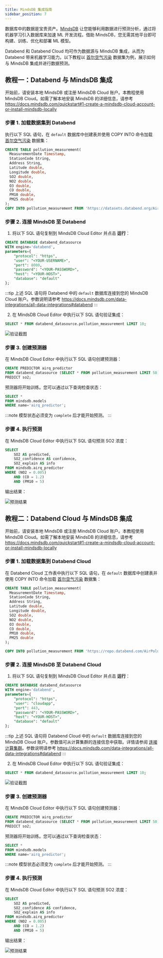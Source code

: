 ```yaml
---
title: MindsDB 集成指南
sidebar_position: 7
---
```


数据库中的数据是宝贵资产。[MindsDB](https://mindsdb.com/) 让您能够利用数据进行预测分析，通过将机器学习引入数据库来加速 ML 开发流程。借助 MindsDB，您无需其他平台即可构建、训练、优化和部署 ML 模型。

Databend 和 Databend Cloud 均可作为数据源与 MindsDB 集成，从而为 Databend 带来机器学习能力。以下教程以 [首尔空气污染](https://www.kaggle.com/datasets/bappekim/air-pollution-in-seoul) 数据集为例，展示如何与 MindsDB 集成并进行数据预测。

## 教程一：Databend 与 MindsDB 集成

开始前，请安装本地 MindsDB 或注册 MindsDB Cloud 账户。本教程使用 MindsDB Cloud。如需了解本地安装 MindsDB 的详细信息，请参考 https://docs.mindsdb.com/quickstart#1-create-a-mindsdb-cloud-account-or-install-mindsdb-locally

### 步骤 1. 加载数据集到 Databend

执行以下 SQL 语句，在 `default` 数据库中创建表并使用 COPY INTO 命令加载 [首尔空气污染](https://www.kaggle.com/datasets/bappekim/air-pollution-in-seoul) 数据集：

```sql
CREATE TABLE pollution_measurement(
  MeasurementDate Timestamp,
  StationCode String,
  Address String,
  Latitude double,
  Longitude double,
  SO2 double,
  NO2 double,
  O3 double,
  CO double,
  PM10 double,
  PM25 double
);
COPY INTO pollution_measurement FROM 'https://datasets.databend.org/AirPolutionSeoul/Measurement_summary.csv' file_format=(type='CSV' skip_header=1);
```

### 步骤 2. 连接 MindsDB 至 Databend

1. 将以下 SQL 语句复制到 MindsDB Cloud Editor 并点击 **运行**：

```sql
CREATE DATABASE databend_datasource
WITH engine='databend',
parameters={
    "protocol": "https",
    "user": "<YOUR-USERNAME>",
    "port": 8000,
    "password": "<YOUR-PASSWORD>",
    "host": "<YOUR-HOST>",
    "database": "default"
};
```

:::tip
上述 SQL 语句将 Databend 中的 `default` 数据库连接到您的 MindsDB Cloud 账户。参数说明请参考 https://docs.mindsdb.com/data-integrations/all-data-integrations#databend
:::

2. 在 MindsDB Cloud Editor 中执行以下 SQL 语句验证集成：

```sql
SELECT * FROM databend_datasource.pollution_measurement LIMIT 10;
```

![验证截图](/img/integration/mindsdb-verify.png)

### 步骤 3. 创建预测器

在 MindsDB Cloud Editor 中执行以下 SQL 语句创建预测器：

```sql
CREATE PREDICTOR airq_predictor
FROM databend_datasource (SELECT * FROM pollution_measurement LIMIT 50)
PREDICT so2;
```

预测器将开始训练。您可以通过以下查询检查状态：

```sql
SELECT *
FROM mindsdb.models
WHERE name='airq_predictor';
```

:::note
模型状态必须变为 `complete` 后才能开始预测。
:::

### 步骤 4. 执行预测

在 MindsDB Cloud Editor 中执行以下 SQL 语句预测 SO2 浓度：

```sql
SELECT
    SO2 AS predicted,
    SO2_confidence AS confidence,
    SO2_explain AS info
FROM mindsdb.airq_predictor
WHERE (NO2 = 0.005)
    AND (CO = 1.2)
    AND (PM10 = 5)
```

输出结果：

![预测结果](/img/integration/mindsdb-predict.png)

## 教程二：Databend Cloud 与 MindsDB 集成

开始前，请安装本地 MindsDB 或注册 MindsDB Cloud 账户。本教程使用 MindsDB Cloud。如需了解本地安装 MindsDB 的详细信息，请参考 https://docs.mindsdb.com/quickstart#1-create-a-mindsdb-cloud-account-or-install-mindsdb-locally

### 步骤 1. 加载数据集到 Databend Cloud

在 Databend Cloud 工作表中执行以下 SQL 语句，在 `default` 数据库中创建表并使用 COPY INTO 命令加载 [首尔空气污染](https://www.kaggle.com/datasets/bappekim/air-pollution-in-seoul) 数据集：

```sql
CREATE TABLE pollution_measurement(
  MeasurementDate Timestamp,
  StationCode String,
  Address String,
  Latitude double,
  Longitude double,
  SO2 double,
  NO2 double,
  O3 double,
  CO double,
  PM10 double,
  PM25 double
);

COPY INTO pollution_measurement FROM 'https://repo.databend.com/AirPolutionSeoul/Measurement_summary.csv' file_format=(type='CSV' skip_header=1);
```

### 步骤 2. 连接 MindsDB 至 Databend Cloud

1. 将以下 SQL 语句复制到 MindsDB Cloud Editor 并点击 **运行**：

```sql
CREATE DATABASE databend_datasource
WITH engine='databend',
parameters={
    "protocol": "https",
    "user": "cloudapp",
    "port": 443,
    "password": "<YOUR-PASSWORD>",
    "host": "<YOUR-HOST>",
    "database": "default"
};
```

:::tip
上述 SQL 语句将 Databend Cloud 中的 `default` 数据库连接到您的 MindsDB Cloud 账户。参数值可从计算集群的连接信息中获取。详情请参阅 [连接计算集群](/guides/cloud/using-databend-cloud/warehouses#connecting)。参数说明请参考 https://docs.mindsdb.com/data-integrations/all-data-integrations#databend
:::

2. 在 MindsDB Cloud Editor 中执行以下 SQL 语句验证集成：

```sql
SELECT * FROM databend_datasource.pollution_measurement LIMIT 10;
```

![验证截图](@site/static/img/documents/BI/mindsdb-verify.png)

### 步骤 3. 创建预测器

在 MindsDB Cloud Editor 中执行以下 SQL 语句创建预测器：

```sql
CREATE PREDICTOR airq_predictor
FROM databend_datasource (SELECT * FROM pollution_measurement LIMIT 50)
PREDICT so2;
```

预测器将开始训练。您可以通过以下查询检查状态：

```sql
SELECT *
FROM mindsdb.models
WHERE name='airq_predictor';
```

:::note
模型状态必须变为 `complete` 后才能开始预测。
:::

### 步骤 4. 执行预测

在 MindsDB Cloud Editor 中执行以下 SQL 语句预测 SO2 浓度：

```sql
SELECT
    SO2 AS predicted,
    SO2_confidence AS confidence,
    SO2_explain AS info
FROM mindsdb.airq_predictor
WHERE (NO2 = 0.005)
    AND (CO = 1.2)
    AND (PM10 = 5)
```

输出结果：

![预测结果](@site/static/img/documents/BI/mindsdb-predict.png)